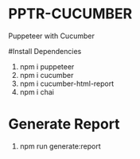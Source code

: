 # PPTR-CUCUMBER
Puppeteer with Cucumber

#Install Dependencies
1. npm i puppeteer
2. npm i cucumber
3. npm i cucumber-html-report
4. npm i chai

# Generate Report
1. npm run generate:report

